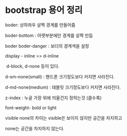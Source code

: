 # bootstrap 용어 정리

boder: 상하좌우 살짝 경계를 만들어줌

boder-bottom : 아랫부분에만 경계를 살짝 만듬

boder boder-danger : 보더의 경계색을 설정

display - inline >> d-inline

​				d-block, d-none 등이 있다.

d-sm-none(small) : 핸드폰 크기정도보다 커지면 사라진다.

d-md-none(medium) : 태블릿 크기정도보다 커지면 사라진다.



z-index : 누굴 가장 위에 띄울건지 정하는것 (클수록)



font-weight- bold or light



visible none의 차이는 visible은 보이지 않지만 공간을 차지하고

none는 공간을 차지하지 않는다.



 

